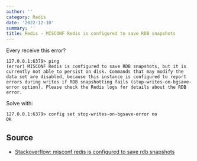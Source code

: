 ```yaml
---
author: ''
category: Redis
date: '2022-12-10'
summary: ''
title: Redis - MISCONF Redis is configured to save RDB snapshots
---
```


Every receive this error?

    127.0.0.1:6379> ping
    (error) MISCONF Redis is configured to save RDB snapshots, but it is currently not able to persist on disk. Commands that may modify the data set are disabled, because this instance is configured to report errors during writes if RDB snapshotting fails (stop-writes-on-bgsave-error option). Please check the Redis logs for details about the RDB error.

Solve with:

    127.0.0.1:6379> config set stop-writes-on-bgsave-error no
    OK

## Source

* [Stackoverflow: misconf redis is configured to save rdb snapshots](https://stackoverflow.com/questions/19581059/misconf-redis-is-configured-to-save-rdb-snapshots)
